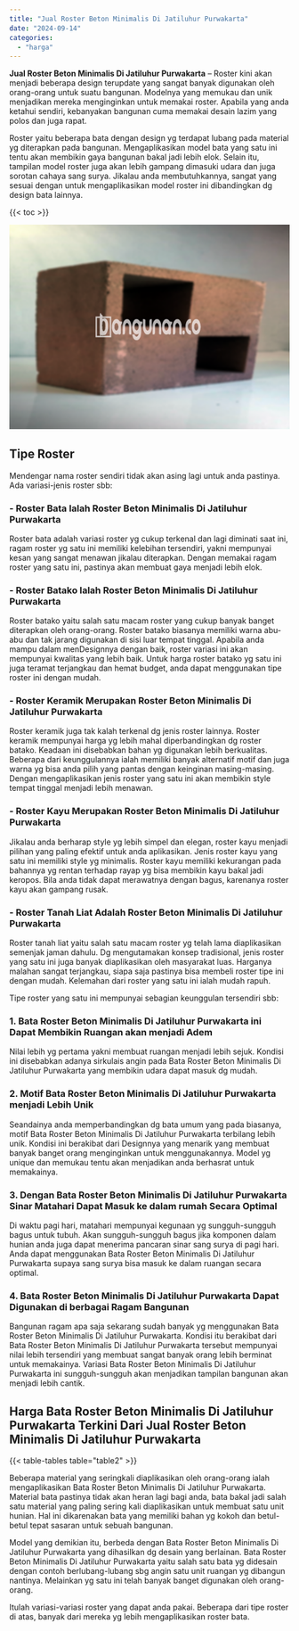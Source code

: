 ```yaml
---
title: "Jual Roster Beton Minimalis Di Jatiluhur Purwakarta"
date: "2024-09-14"
categories: 
  - "harga"
---
```


**Jual Roster Beton Minimalis Di Jatiluhur Purwakarta** – Roster kini akan menjadi beberapa design terupdate yang sangat banyak digunakan oleh orang-orang untuk suatu bangunan. Modelnya yang memukau dan unik menjadikan mereka menginginkan untuk memakai roster. Apabila yang anda ketahui sendiri, kebanyakan bangunan cuma memakai desain lazim yang polos dan juga rapat.

Roster yaitu beberapa bata dengan design yg terdapat lubang pada material yg diterapkan pada bangunan. Mengaplikasikan model bata yang satu ini tentu akan membikin gaya bangunan bakal jadi lebih elok. Selain itu, tampilan model roster juga akan lebih gampang dimasuki udara dan juga sorotan cahaya sang surya. Jikalau anda membutuhkannya, sangat yang sesuai dengan untuk mengaplikasikan model roster ini dibandingkan dg design bata lainnya.

{{< toc >}}

![Jual Roster Beton Minimalis Di Jatiluhur Purwakarta](/images/bata-roster-minimalis-29.png)

## Tipe Roster

Mendengar nama roster sendiri tidak akan asing lagi untuk anda pastinya. Ada variasi-jenis roster sbb:

### \- Roster Bata Ialah Roster Beton Minimalis Di Jatiluhur Purwakarta

Roster bata adalah variasi roster yg cukup terkenal dan lagi diminati saat ini, ragam roster yg satu ini memiliki kelebihan tersendiri, yakni mempunyai kesan yang sangat menawan jikalau diterapkan. Dengan memakai ragam roster yang satu ini, pastinya akan membuat gaya menjadi lebih elok.

### \- Roster Batako Ialah Roster Beton Minimalis Di Jatiluhur Purwakarta

Roster batako yaitu salah satu macam roster yang cukup banyak banget diterapkan oleh orang-orang. Roster batako biasanya memiliki warna abu-abu dan tak jarang digunakan di sisi luar tempat tinggal. Apabila anda mampu dalam menDesignnya dengan baik, roster variasi ini akan mempunyai kwalitas yang lebih baik. Untuk harga roster batako yg satu ini juga teramat terjangkau dan hemat budget, anda dapat menggunakan tipe roster ini dengan mudah.

### \- Roster Keramik Merupakan Roster Beton Minimalis Di Jatiluhur Purwakarta

Roster keramik juga tak kalah terkenal dg jenis roster lainnya. Roster keramik mempunyai harga yg lebih mahal diperbandingkan dg roster batako. Keadaan ini disebabkan bahan yg digunakan lebih berkualitas. Beberapa dari keunggulannya ialah memiliki banyak alternatif motif dan juga warna yg bisa anda pilih yang pantas dengan keinginan masing-masing. Dengan mengaplikasikan jenis roster yang satu ini akan membikin style tempat tinggal menjadi lebih menawan.

### \- Roster Kayu Merupakan Roster Beton Minimalis Di Jatiluhur Purwakarta

Jikalau anda berharap style yg lebih simpel dan elegan, roster kayu menjadi pilihan yang paling efektif untuk anda aplikasikan. Jenis roster kayu yang satu ini memiliki style yg minimalis. Roster kayu memiliki kekurangan pada bahannya yg rentan terhadap rayap yg bisa membikin kayu bakal jadi keropos. Bila anda tidak dapat merawatnya dengan bagus, karenanya roster kayu akan gampang rusak.

### \- Roster Tanah Liat Adalah Roster Beton Minimalis Di Jatiluhur Purwakarta

Roster tanah liat yaitu salah satu macam roster yg telah lama diaplikasikan semenjak jaman dahulu. Dg mengutamakan konsep tradisional, jenis roster yang satu ini juga banyak diaplikasikan oleh masyarakat luas. Harganya malahan sangat terjangkau, siapa saja pastinya bisa membeli roster tipe ini dengan mudah. Kelemahan dari roster yang satu ini ialah mudah rapuh.

Tipe roster yang satu ini mempunyai sebagian keunggulan tersendiri sbb:

### 1\. Bata Roster Beton Minimalis Di Jatiluhur Purwakarta ini Dapat Membikin Ruangan akan menjadi Adem

Nilai lebih yg pertama yakni membuat ruangan menjadi lebih sejuk. Kondisi ini disebabkan adanya sirkulais angin pada Bata Roster Beton Minimalis Di Jatiluhur Purwakarta yang membikin udara dapat masuk dg mudah.

### 2\. Motif Bata Roster Beton Minimalis Di Jatiluhur Purwakarta menjadi Lebih Unik

Seandainya anda memperbandingkan dg bata umum yang pada biasanya, motif Bata Roster Beton Minimalis Di Jatiluhur Purwakarta terbilang lebih unik. Kondisi ini berakibat dari Designnya yang menarik yang membuat banyak banget orang menginginkan untuk menggunakannya. Model yg unique dan memukau tentu akan menjadikan anda berhasrat untuk memakainya.

### 3\. Dengan Bata Roster Beton Minimalis Di Jatiluhur Purwakarta Sinar Matahari Dapat Masuk ke dalam rumah Secara Optimal

Di waktu pagi hari, matahari mempunyai kegunaan yg sungguh-sungguh bagus untuk tubuh. Akan sungguh-sungguh bagus jika komponen dalam hunian anda juga dapat menerima pancaran sinar sang surya di pagi hari. Anda dapat menggunakan Bata Roster Beton Minimalis Di Jatiluhur Purwakarta supaya sang surya bisa masuk ke dalam ruangan secara optimal.

### 4\. Bata Roster Beton Minimalis Di Jatiluhur Purwakarta Dapat Digunakan di berbagai Ragam Bangunan

Bangunan ragam apa saja sekarang sudah banyak yg menggunakan Bata Roster Beton Minimalis Di Jatiluhur Purwakarta. Kondisi itu berakibat dari Bata Roster Beton Minimalis Di Jatiluhur Purwakarta tersebut mempunyai nilai lebih tersendiri yang membuat sangat banyak orang lebih berminat untuk memakainya. Variasi Bata Roster Beton Minimalis Di Jatiluhur Purwakarta ini sungguh-sungguh akan menjadikan tampilan bangunan akan menjadi lebih cantik.

## Harga Bata Roster Beton Minimalis Di Jatiluhur Purwakarta Terkini Dari Jual Roster Beton Minimalis Di Jatiluhur Purwakarta

{{< table-tables table="table2" >}}

Beberapa material yang seringkali diaplikasikan oleh orang-orang ialah mengaplikasikan Bata Roster Beton Minimalis Di Jatiluhur Purwakarta. Material bata pastinya tidak akan heran lagi bagi anda, bata bakal jadi salah satu material yang paling sering kali diaplikasikan untuk membuat satu unit hunian. Hal ini dikarenakan bata yang memiliki bahan yg kokoh dan betul-betul tepat sasaran untuk sebuah bangunan.

Model yang demikian itu, berbeda dengan Bata Roster Beton Minimalis Di Jatiluhur Purwakarta yang dihasilkan dg desain yang berlainan. Bata Roster Beton Minimalis Di Jatiluhur Purwakarta yaitu salah satu bata yg didesain dengan contoh berlubang-lubang sbg angin satu unit ruangan yg dibangun nantinya. Melainkan yg satu ini telah banyak banget digunakan oleh orang-orang.

Itulah variasi-variasi roster yang dapat anda pakai. Beberapa dari tipe roster di atas, banyak dari mereka yg lebih mengaplikasikan roster bata.
